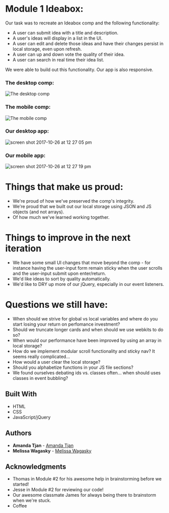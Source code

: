 # Module 1 Ideabox:

Our task was to recreate an Ideabox comp and the following functionality:

* A user can submit idea with a title and description.
* A user's ideas will display in a list in the UI.
* A user can edit and delete those ideas and have their changes persist in local storage, even upon refresh.
* A user can up and down vote the quality of their idea.
* A user can search in real time their idea list.

We were able to build out this functionality. Our app is also responsive.

### The desktop comp:
![The desktop comp](https://user-images.githubusercontent.com/24358415/32070167-b1cee968-ba48-11e7-883e-58960ffded24.png)

### The mobile comp:

![The mobile comp](https://user-images.githubusercontent.com/24358415/32070202-d809b086-ba48-11e7-8307-3c3eecd7cd63.png)

### Our desktop app:
![screen shot 2017-10-26 at 12 27 05 pm](https://user-images.githubusercontent.com/24358415/32070266-10a4b706-ba49-11e7-86c7-fbed4870dd0d.png)

### Our mobile app:
![screen shot 2017-10-26 at 12 27 19 pm](https://user-images.githubusercontent.com/24358415/32070271-13880d60-ba49-11e7-889d-e52c1424d9c3.png)

# Things that make us proud:

* We're proud of how we've preserved the comp's integrity.
* We're proud that we built out our local storage using JSON and JS objects (and not arrays).
* Of how much we've learned working together.

# Things to improve in the next iteration

* We have some small UI changes that move beyond the comp - for instance having the user-input form remain sticky when the user scrolls and the user-input submit upon enter/return.
* We'd like ideas to sort by quality automatically.
* We'd like to DRY up more of our jQuery, especially in our event listeners.

# Questions we still have:

* When should we strive for global vs local variables and where do you start losing your return on perfomance investment?
* Should we truncate longer cards and when should we use webkits to do so?
* When would our performance have been improved by using an array in local storage?
* How do we implement modular scroll functionality and sticky nav? It seems really complicated...
* How would a user clear the local storage?
* Should you alphabetize functions in your JS file sections?
* We found ourselves debating ids vs. classes often... when should uses classes in event bubbling?

## Built With

* HTML
* CSS
* JavaScript/jQuery

## Authors

* **Amanda Tjan** - [Amanda Tjan](https://github.com/soytjan)
* **Melissa Wagasky** - [Melissa Wagasky](https://github.com/wagasky)

## Acknowledgments

* Thomas in Module #2 for his awesome help in brainstorming before we started!
* Jesse in Module #2 for reviewing our code!
* Our awesome classmate James for always being there to brainstorm when we're stuck.
* Coffee
